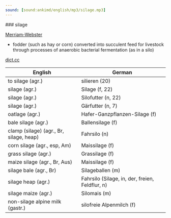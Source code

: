 ```yaml
---
sound: [sound:ankimd/english/mp3/silage.mp3]
---
```


\### silage

[Merriam-Webster](https://www.merriam-webster.com/dictionary/silage)

- fodder (such as hay or corn) converted into succulent feed for livestock through processes of anaerobic bacterial fermentation (as in a silo)

[dict.cc](https://www.dict.cc/silage)

| English        | German       |
| -------------- | ------------ |
| to silage (agr.) | silieren (20) |
| silage (agr.) | Silage (f, 22) |
| silage (agr.) | Silofutter (n, 22) |
| silage (agr.) | Gärfutter (n, 7) |
| oatlage (agr.) | Hafer-Ganzpflanzen-Silage (f) |
| bale silage (agr.) | Ballensilage (f) |
| clamp (silage) (agr., Br, silage, heap) | Fahrsilo (n) |
| corn silage (agr., esp, Am) | Maissilage (f) |
| grass silage (agr.) | Grassilage (f) |
| maize silage (agr., Br, Aus) | Maissilage (f) |
| silage bale (agr., Br) | Silageballen (m) |
| silage heap (agr.) | Fahrsilo (Silage, in, der, freien, Feldflur, n) |
| silage maize (agr.) | Silomais (m) |
| non-silage alpine milk (gastr.) | silofreie Alpenmilch (f) |
